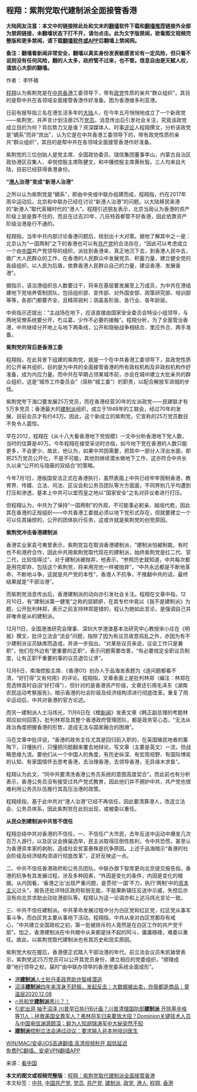  <h2>程翔：紫荆党取代建制派全面接管香港</h2> <p class="notice"><b>大陆网友注意：本文中的链接除此处和文末的<a href="https://github.com/bannedbook/fanqiang" >翻墙</a>软件下载和<a href="https://github.com/killgcd/justmysocks/blob/master/README.md">翻墙推荐</a>链接外全部为禁网链接，未翻墙状态下打不开，请勿点击。此为文字版禁闻，欲看图文视频完整版和更多禁闻，请下载<a href="https://github.com/bannedbook/fanqiang">翻墙软件或APP</a>后翻墙上禁闻网。</p><p>备注：翻墙看新闻非常安全，翻墙以真实身份发表敏感言论有一定风险，但只看不说则没有任何风险，翻的人太多，政府管不过来，也不管。信息自由是天赋人权，请放心大胆的翻墙。</b></p>  <div class="entry"> <p>作者： 李怀橘</p> <p id="conimg"><a href="https://www.bannedbook.org/bnews/tag/%e7%a8%8b%e7%bf%94/" class="st_tag internal_tag" rel="tag" title="标签 程翔 下的日志">程翔</a>认为紫荆党是在<a href="https://www.bannedbook.org/bnews/tag/%e4%b8%ad%e5%85%b1/" class="st_tag internal_tag" rel="tag" title="标签 中共 下的日志">中共</a><a href="https://www.bannedbook.org/bnews/tag/%e9%a6%99%e6%b8%af/" class="st_tag internal_tag" rel="tag" title="标签 香港 下的日志">香港</a>工委领导下，带有<a href="https://www.bannedbook.org/bnews/tag/%E6%94%BF%E5%85%9A/" class="st_tag internal_tag" rel="tag" title="标签 政党 下的日志">政党</a>性质的亲共“群众组织”，其目的是帮中共在各领域全面接管香港作好准备。图为香港维多利亚港。</p> <p>日前有报导指三名在港生活多年的<span class='wp_keywordlink_affiliate'><a href="https://www.bannedbook.org/" title="大陆" target="_blank">大陆</a></span>人，在今年五月悄悄地成立了一个新政党——紫荆党，并声言计划注册25万<a href="https://www.bannedbook.org/bnews/tag/%E5%85%9A%E5%91%98/" class="st_tag internal_tag" rel="tag" title="标签 党员 下的日志">党员</a>。消息传出后引发社会关注，究竟该政党成立目的为何？背后势力又是谁？资深媒体人、时事<span class='wp_keywordlink_affiliate'><a href="https://www.bannedbook.org/bnews/comments/" title="新闻评论" target="_blank">评论</a></span>人程翔撰文，分析该政党是“嫡系”而非“庶出”，认为它是在中共香港工委领导下的，带有政党性质的亲共“群众组织”，其目的是帮中共在各领域全面接管香港作好准备。</p> <p>紫荆党的三位创始人是党主席、全国政协委员、瑞信集团董事李山，内蒙古自治区政协港区召集人、卓悦控股主席陈健文，和中播控股主席黄秋智。三人均来自大陆，目前已经获得香港身份。</p> <p><strong>“<a href="https://www.bannedbook.org/bnews/tag/%e6%b8%af%e4%ba%ba/" class="st_tag internal_tag" rel="tag" title="标签 港人 下的日志">港人</a>治港”变成“新港人治港”</strong></p> <p>之所以认为紫荆党是“嫡系”，即由中央或中联办组建而成，程翔指，约在2017年雨伞运动后，北京和中联办已经在讨论“新港人治港”的问题，以大陆移民来港的“新港人”取代英殖时代的“港人”。程翔引述朋友表示，北京当局认为香港的资产阶级上层是靠不住的，而且在过去20年，几任特首都管不好香港，因此依靠资产阶级治港是行不通的。</p> <p>程翔指，当年中共内部讨论香港问题后，规划出十大对策。据他了解其中之一是：北京认为“一国两制”之下的香港也可以有<a href="https://www.bannedbook.org/bnews/tag/%e5%85%b1%e4%ba%a7%e5%85%9a/" class="st_tag internal_tag" rel="tag" title="标签 共产党 下的日志">共产党</a>的合法存在，“因此可以考虑成立一个由<span class='wp_keywordlink_affiliate'><a href="https://www.bannedbook.org/" title="中国" target="_blank">中国</a></span>共产党领导的组织，派驻到香港来，真正地沉下去，到香港人民中去，做广大人民群众的工作，在香港的人民群众中发展党员、积蓄力量，建立健全党的各级组织，以人民为后盾，依靠香港人民群众自己的力量，建设香港、发展香港”。</p>  <p>据指示，该治港组织总人数要过千，将来在基层要发展至上万成员，为中共在港组建地下党培养管制团队，包括组织部、宣传部、对外国安部、政策研究部、培训部等等，各部门都要齐全，且精简锐利；涵盖各阶层、各行业、各年龄层。</p> <p>中央指示还提出：“主战场在地下，应该直接由国家安全委员会特设小组领导，与两地官僚系统要分开，冇瓜葛，少作不必要的接触”。程翔分析，为了全面管治香港，中共继续分开地上与地下两条线，公开和隐秘战争相结合、里应外合、两手准备。</p> <p><strong>紫荆党的背后是香港工委</strong></p> <p>程翔指，在此背景下组建的紫荆党，就是一个在中共香港工委领导下，具政党性质的公开亲共组织，目的是为中共的全面接管香港的所有政权机构及非政权机构作好准备，成为内应力量。而中共在早期占领某城市前，亦会在城中建立大批亲共的群众组织，这是“城市工作委员会”（简称“城工委”）的职责，以配合解放军进城的步伐。</p> <p>紫荆党夸下海口要发展25万党员，而在香港经营30年的左派政党——民建联才有5万多党员；香港最大的<a href="https://www.bannedbook.org/bnews/tag/%e5%bb%ba%e5%88%b6%e6%b4%be/" class="st_tag internal_tag" rel="tag" title="标签 建制派 下的日志">建制派</a>组织，成立于1948年的工联会，经过70年的发展，目前会员才有约43万。因此，这个新成立的紫荆党，它宣称的25万党员数目不免令人震惊。</p> <p>早在2012，程翔在《从十八大看香港地下党规模》一文中分析香港地下党人数，当时的估算是40万。今年程翔在接受采访时亦指，如今地下党在香港的人数只能更多，不会更少。故此，他认为，如果中共因需要，把其中一部分人浮出水面，即把25万党员公开化，不是不可能，其他则继续潜水做地下工作，这亦符合中共长久以来“公开的与隐蔽的双结合”的策略。</p> <p>今年7月1日，港版国安法正式在香港执行，虽然表面上中共已经牢牢箝制香港，教育界、传媒、立法、司法、区议会和公务员团队等方方面面，不同界别几乎均遭到打压和渗透，基本上中共可以堂而皇之地以“国家安全”之名对异议者进行打压。</p>  <p>但程翔认为，中共为了保持“一国两制”的外观，不可能事必躬亲、越俎代庖，因此其在香港的正规组织——中共香港工委就必须以地下党形式存在，但就要建立一个可以任其操控的，公开的团体执行任务，这或许就是紫荆党的创党原因。</p> <p><strong>紫荆党冲击香港建制派</strong></p> <p>香港实业家袁弓夷曾表示，紫荆党旨在取消香港建制派，“建制派怕被制裁，有时也不和港府合作，因此中共用紫荆党取代现在的建制派，始终紫荆党是红二代、官二代，比较信得过”。对于建制派被抛弃，他表示，“参照历史就知道，中共每次都是用完即弃，包括这个紫荆党，将来用完也一样被抛弃”，“中共永远都是不断地革命，不断地斗争，这就是共产党的本性”，香港人不抗争，不推翻中共的话，最终结果就是“干部治港”。</p> <p>而紫荆党消息传出后，香港建制派的动向亦引发社会关注。程翔在文章中指，12月10日，有“建制派第一健笔”之称的屈颖妍，在其专栏中竟以《我不是建制派》为题，公开批判林郑，表示之前支持林郑是错的，程认为她如此言论，是强调自己并非唯命是从的建制派。</p> <p>12月11日，全国港澳研究会理事、深圳大学港澳基本法研究中心教授宋小庄在《明报》撰文，批评立法会“流会”问题，指除了因为有议员故意捣乱之外，亦因为有不少建制派议员缺席而造成，并进一步指出，“对某些议员来说，议会工作只是兼职”，他们在外边有“更重要的正职”，表示问题需要改善，“有必要规定全职议员制度，让有正职干重要的事的议员退位让贤”。</p> <p>12月6日，南海控股主席、《香港01》创办人于品海发表题为《连问题都看不清，“好打得”又有何用》的评论。程翔指，文章表面上是批判林郑（编注：林郑在竞选特首时自诩“好打得”），但针对的是香港资产阶级，文章还引用毛泽东《湖南农民运动考察报告》，暗示香港的社会阶级及经济结构须进行彻底改革。重复了雨伞运动后，中共对香港的官方论述。</p> <p>而另一建制派人士冯炜光，11月6日在《橙<span class='wp_keywordlink_affiliate'><a href="https://www.bannedbook.org/" title="新闻">新闻</a></span>》发表文章《韩正副总理的考题林郑应如何回答》，批判林郑及其整个香港政府管理团队，都是政务官心态，“无法从政治角度把握香港的形势，造成无法与国家融合的困境”。</p>  <p>冯在文章中批评说，“香港的政务主任尤其是回归前入职的，在英国殖民地者的薰陶下，只懂执行，只懂把问题翻来覆去地辩论，写文章（主要是英文）一流，但战略思维九流。要他们从一个中国人的角度，有历史纵深、有宏观视野、有国际博奕的认知、有家国情怀去思考香港，去治理香港，去领导香港，无异缘木求鱼”。</p> <p>程翔认为此文，“同中共要清洗香港公务员系统的意图高度契合”。而此前也有分析表示，香港公务员没有接受过共产党式教育，因此他们并不拥护中共，共产党也很难利用公务员队伍推行其高压治港的政策。</p> <p>程翔续指，基于此中共对“港人治港”已经不再信任，因此要清算港人，改造立法会、公务员体系，因此紫荆党在此刻出现，或被委以重任。</p> <p><strong>从民众到建制派中共皆不信任</strong></p> <p>程翔总结中共对香港的不信任，一、不信任广大市民，去年反送中运动中爆发几次百万人游行，以及区议会换届选举，民主派取得压倒性胜利，令中共恐慌，甚至认为香港资本家的剥削，造成社会贫富悬殊是抗争原因。上述于品海暗示“香港的社会阶级及经济结构须进行彻底改革”，正好反映这一点。</p> <p>二、中共不信任香港政府和公务员团队。中联办旗下智库更向北京提交报告指，香港的抗争有其发展过程，涉及多种因素，“外因是变化的条件，内因是变化的根据。从内因看，‘香港之治’出现严重问题，是贯彻‘一国’不力，执行‘两制’中的<span class='wp_keywordlink'><a href="https://www.bannedbook.org/forum2/topic920.html" title="资本主义与自由" target="_blank">资本主义</a></span>过头”，报告还批评特区政府软弱无能，不能果断镇压反送中示威，失控后亦没有向北京求助出动驻港部队等。程翔认为这一论调亦和上述冯炜光言论一致。</p> <p>三、中共不信任建制派。中共革命发展过程中分为白区党和红区党，红区党从事军事斗争，而白区党主要从事地下活动。程翔指，中共从来对白区党都存有戒心，“中共建立全国政权之初，第一批被排斥的人竟然是在白区工作的共产党干部”。加之，香港建制派在中共眼中从来都是扶不起的阿斗，庸庸碌碌，难委以重任。故此，以紫荆党取代建制派也有其历史和现实原因。</p>  <p>紫荆党大权在握后，香港便正式踏入干部治港的年代。前立法会议员朱凯廸曾表示，紫荆党这25万党员可以公开其党员身份，建立相应的党委组织，“顺理成章”地行领导之权，届时“由中联办领导的香港党委系统全面成形”。</p> <ul class='op-related-articles' title='相关阅读'> <li><a href='https://www.bannedbook.org/bnews/baitai/20201209/1444835.html' target='_blank'>港<b>建制派</b>人士批丹麦政界助许智峰潜逃</a></li> <li><a href='https://www.bannedbook.org/bnews/taiwannews/20201208/1444244.html' target='_blank'>沼泽<b>建制派</b>四年来浑身不舒服，发起反击｜大数据被出卖，你我都是商品｜童温层2020.12.08</a></li> <li><a href='https://www.bannedbook.org/bnews/bannedvideo/20201204/1441986.html' target='_blank'>🔥共和党<b>建制派</b>黑川？！</a></li> <li><a href='https://www.bannedbook.org/bnews/bannedvideo/20201128/1438674.html' target='_blank'>引蛇出洞 抽干沼泽 川普早已执行B计画？川普清理国防部<b>建制派</b> 开除基辛格等11人；拯救美国全靠军人？弗林将军归来要放大招？Dominion关键技术人员与中国电信渊源颇深；鲜为人知胡锦涛军中大秘突然不知</a></li> <li><a href='https://www.bannedbook.org/bnews/headline/20201118/1432979.html' target='_blank'><b>建制派</b>控制立法会通过动议：要求输入非本地培训医生</a></li> </ul> <p class="texttj"> <a href="https://github.com/bannedbook/fanqiang/wiki/V2ray%E6%9C%BA%E5%9C%BA" target="_blank">WIN/MAC/安卓/iOS高速翻墙:高清视频秒开,超低延迟</a><br/> <a href="https://github.com/bannedbook/fanqiang/wiki/%E7%A6%81%E9%97%BB%E7%BD%91%E5%AE%89%E5%8D%93%E7%BF%BB%E5%A2%99%E6%96%B0%E9%97%BBAPP" target="_blank">免费PC翻墙、安卓VPN翻墙APP</a></p><p> 来源：<span class='wp_keywordlink_affiliate'><a href="https://www.secretchina.com/" title="看中国" target="_blank">看中国</a></span> </p><a name='sharetosocial'></a>       <div><b>本文的图文或视频完整版</b>：<a href='https://www.bannedbook.org/bnews/comments/20201216/1448478.html'>程翔：紫荆党取代建制派全面接管香港</a></div>  </div><!--END ENTRY--> <div class="postfooter"> <div>本文标签：<a href="https://www.bannedbook.org/bnews/tag/%e4%b8%ad%e5%85%b1/" rel="tag">中共</a>, <a href="https://www.bannedbook.org/bnews/tag/%e4%b8%ad%e5%9b%bd%e5%85%b1%e4%ba%a7%e5%85%9a/" rel="tag">中国共产党</a>, <a href="https://www.bannedbook.org/bnews/tag/%E5%85%9A%E5%91%98/" rel="tag">党员</a>, <a href="https://www.bannedbook.org/bnews/tag/%e5%85%b1%e4%ba%a7%e5%85%9a/" rel="tag">共产党</a>, <a href="https://www.bannedbook.org/bnews/tag/%e5%bb%ba%e5%88%b6%e6%b4%be/" rel="tag">建制派</a>, <a href="https://www.bannedbook.org/bnews/tag/%E6%94%BF%E5%85%9A/" rel="tag">政党</a>, <a href="https://www.bannedbook.org/bnews/tag/%e6%b8%af%e4%ba%ba/" rel="tag">港人</a>, <a href="https://www.bannedbook.org/bnews/tag/%e7%a8%8b%e7%bf%94/" rel="tag">程翔</a>, <a href="https://www.bannedbook.org/bnews/tag/%e9%a6%99%e6%b8%af/" rel="tag">香港</a></div>  </div><!--END POSTFOOTER--> 